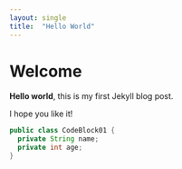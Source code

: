 ```yaml
---
layout: single
title:  "Hello World"
---
```


# Welcome

**Hello world**, this is my first Jekyll blog post.

I hope you like it!

~~~java
public class CodeBlock01 {
  private String name;
  private int age;
}
~~~
